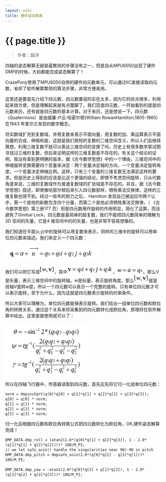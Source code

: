 ```yaml
---
layout: wiki
title: 硬件姿态解算
---
```


# {{ page.title }}

> 作者：路洋


四轴的姿态解算无疑是最繁琐的步骤没有之一，但是自从MPU6050出现了硬件DMP的时候，大妈都能完成姿态解算了！

CrazePony使用了MPU6050自带的硬件四元数单元，可以通过IIC直接读取四元数，省却了软件解算繁琐的算法步骤，非常方便易用。

这里还是要首先介绍下四元数，四元数要说的实在太多，因为它的优点很多，利用起来很方便，但是理解起来就有点蹩脚了。我们百度四元数，一开始看到的就是四元数来历，还有就是四元数的基本计算。对于来历，还是想说一下，四元数（Quaternions）是由威廉·卢云·哈密尔顿(William RowanHamilton,1805-1865）在1843 年爱尔兰发现的数学概念。

将实数域扩充到复数域，并用复数来表示平面向量，用复数的加、乘运算表示平面向量的合成、伸缩和旋，这就是我们熟知的复数的二维空间含义，所以人们会继续猜想，利用三维复数不就可以表达三维空间的变换了吗，历史上有很多数学家试图寻找过三维的复数，但后来证明这样的三维复数是不存在的。有关这个结论的证明，我没有查到更明确的版本，据《古今数学思想》中的一个理由，三维空间中的伸缩旋转变换需要四个变量来决定：两个变量决定轴的方向，一个变量决定旋转角度，一个变量决定伸缩比例。这样，只有三个变量的三维复数无法满足这样的要求。但是历史上得到的应该是比这个更强的结论，即使不考虑空间旋转，只从代数角度来说，三维的复数域作为普通复数域的扩张域是不存在的。并且，据《古今数学思想》叙述，即使像哈密尔顿后来引入四元数那样，牺牲乘法交换律，这样的三维复数也得不到。经过一些年的努力之后， Hamilton 发现自己被迫应作两个让步，第一个是他的新数包含四个分量，而第二个是他必须牺牲乘法交换律。（ 《古今数学思想》第三册177 页）但是四元数用作旋转的作用明显，简化了运算，而且避免了Gimbal Lock，四元数是最简单的超复数，我们不能把四元数简单的理解为3D 空间的矢量，它是4 维空间中的的矢量，也是非常不容易想像的。

我们知道在平面(x,y)中的旋转可以用复数来表示，同样的三维中的旋转可以用单位四元数来描述。我们来定义一个四元数：

![](/assets/img/hardware-algorithm-1.png)

我们可以把它写成![](/assets/img/hard-al-1.png)，其中![](/assets/img/hard-al-2.png)，![](/assets/img/hard-al-3.png)。那么V是矢量，表示三维空间中的旋转轴。w是标量，表示旋转角度。那么![](/assets/img/hard-al-1.png)就是绕轴V旋转w度，所以一个四元数可以表示一个完整的旋转。只有单位四元数才可以表示旋转，至于为什么，因为这就是四元数表示旋转的约束条件。

所以大家可以理解为，单位四元数能够表示旋转。我们给出一组单位四元数和欧拉角的转换关系，通过这个关系来将采集到的四元数转化成欧拉角，原理将在软件解算中给出，这里直接使用就可以了：

![](/assets/img/hardware-algorithm-2.png)

所以在四轴飞行器中，传感器读取到四元数，首先应先将它归一化成单位四元数：

~~~
norm = dmpinvSqrt(q[0]*q[0] + q[1]*q[1] + q[2]*q[2] + q[3]*q[3]);
q[0] = q[0] * norm;
q[1] = q[1] * norm;
q[2] = q[2] * norm;
q[3] = q[3] * norm;
~~~

归一化后根据四元数和欧拉角转换公式把四元数转化为欧拉角，OK,硬件姿态解算完成！

~~~
DMP_DATA.dmp_roll = (atan2(2.0*(q[0]*q[1] + q[2]*q[3]), 1 - 2.0*(q[1]*q[1] + q[2]*q[2])))* 180/M_PI;
// we let safe_asin() handle the singularities near 90/-90 in pitch
DMP_DATA.dmp_pitch = dmpsafe_asin(2.0*(q[0]*q[2] - q[3]*q[1]))* 180/M_PI;

DMP_DATA.dmp_yaw = -atan2(2.0*(q[0]*q[3] + q[1]*q[2]), 1 - 2.0*(q[2]*q[2] + q[3]*q[3]))* 180/M_PI;
~~~

